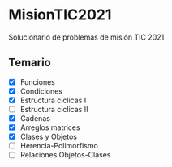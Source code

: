 # MisionTIC2021
Solucionario de problemas de misión TIC 2021

## Temario

- [x] Funciones
- [x] Condiciones
- [x] Estructura ciclicas I
- [ ] Estructura ciclicas II
- [x] Cadenas
- [x] Arreglos matrices
- [X] Clases y Objetos
- [ ] Herencia-Polimorfismo
- [ ] Relaciones Objetos-Clases
